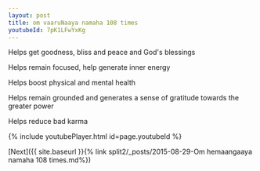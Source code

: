 ```yaml
---
layout: post
title: om vaaruNaaya namaha 108 times
youtubeId: 7pK1LFwYxKg
---
```

 
 
Helps get goodness, bliss and peace and God's blessings
 
Helps remain focused, help generate inner energy 
 
Helps boost physical and mental health 
 
Helps remain grounded and generates a sense of gratitude towards the greater power 
 
Helps reduce bad karma
 
 
 
 


{% include youtubePlayer.html id=page.youtubeId %}
 
[Next]({{ site.baseurl }}{% link  split2/_posts/2015-08-29-Om hemaangaaya namaha 108 times.md%})
 
